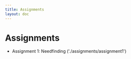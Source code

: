 ```yaml
---
title: Assignments
layout: doc
---
```


# Assignments
<ul>
  <li>
    <p> 
        Assignment 1: Needfinding ('./assignments/assignment1')
    <p>
  </li>
</ul>


